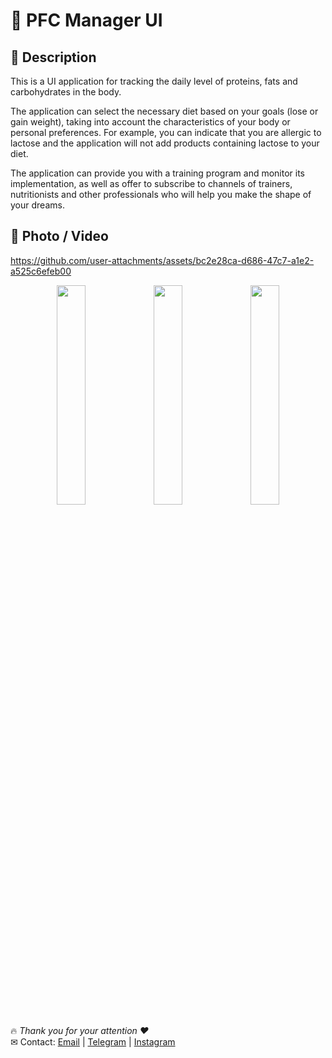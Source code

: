 # 📌 PFC Manager UI

## 💭 Description

This is a UI application for tracking the daily level of proteins, fats and carbohydrates in the body.

The application can select the necessary diet based on your goals (lose or gain weight), taking into account the characteristics of your body or personal preferences. For example, you can indicate that you are allergic to lactose and the application will not add products containing lactose to your diet.

The application can provide you with a training program and monitor its implementation, as well as offer to subscribe to channels of trainers, nutritionists and other professionals who will help you make the shape of your dreams.



## 📸 Photo / Video

https://github.com/user-attachments/assets/bc2e28ca-d686-47c7-a1e2-a525c6efeb00
<p align="center">
  <img src="https://github.com/user-attachments/assets/3977ac82-43cc-436a-9ac4-2dddcc08c053" width="30%">
  <img src="https://github.com/user-attachments/assets/3802d3da-ef7e-4bc1-9856-f71bdbf6e2a1" width="30%">
  <img src="https://github.com/user-attachments/assets/84852764-6157-4700-8569-c8f14a1229bc" width="30%">
</p>

🔥 *Thank you for your attention ❤️*  
✉ Contact: [Email](mailto:kobetskiy22@gmail.com) | [Telegram](https://t.me/kobetskiy) | [Instagram](https://instagram.com/kobetskiy.dev) 
